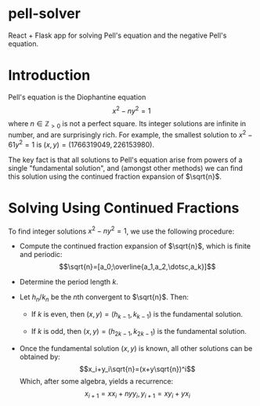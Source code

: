 # pell-solver
React + Flask app for solving Pell's equation and the negative Pell's equation.

# Introduction

Pell's equation is the Diophantine equation $$x^2-ny^2=1$$ where $n\in\mathbb{Z}_{>0}$ is not a perfect square. Its
integer solutions are infinite in number, and are surprisingly rich. For
example, the smallest solution to $x^2-61y^2=1$ is
$(x,y)=(1766319049,226153980)$.

The key fact is that all solutions to Pell's equation arise from powers
of a single "fundamental solution", and (amongst other methods) we can
find this solution using the continued fraction expansion of $\sqrt{n}$.

# Solving Using Continued Fractions

To find integer solutions $x^2-ny^2=1$, we use the following procedure:

- Compute the continued fraction expansion of $\sqrt{n}$, which is
  finite and periodic: $$\sqrt{n}=[a_0;\overline{a_1,a_2,\dotsc,a_k}]$$

- Determine the period length $k$.

- Let $h_n/k_n$ be the $n$th convergent to $\sqrt{n}$. Then:

  - If $k$ is even, then $(x,y)=(h_{k-1},k_{k-1})$ is the fundamental
    solution.

  - If $k$ is odd, then $(x,y)=(h_{2k-1},k_{2k-1})$ is the fundamental
    solution.

- Once the fundamental solution $(x, y)$ is known, all other
  solutions can be obtained by: $$x_i+y_i\sqrt{n}=(x+y\sqrt{n})^i$$
  Which, after some algebra, yields a recurrence: $$x_{i+1}=xx_i+nyy_i, y_{i+1}=xy_i+yx_i$$
